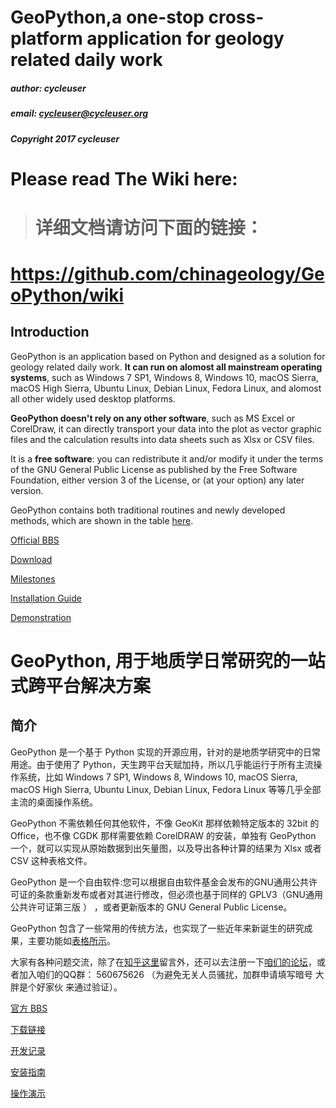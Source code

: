 # GeoPython,a one-stop cross-platform application for geology related daily work


##### author: cycleuser
##### email: cycleuser@cycleuser.org
##### Copyright 2017 cycleuser

# Please read The Wiki here:
>#  详细文档请访问下面的链接：

# https://github.com/chinageology/GeoPython/wiki







## Introduction


GeoPython is an application based on Python and designed as a solution for geology related daily work. **It can run on alomost all mainstream operating systems**, such as Windows 7 SP1, Windows 8, Windows 10, macOS Sierra, macOS High Sierra, Ubuntu Linux, Debian Linux, Fedora Linux, and alomost all other widely used desktop platforms.

**GeoPython doesn't rely on any other software**, such as MS Excel or CorelDraw, it can directly transport your data into the plot as vector graphic files and the calculation results into data sheets such as Xlsx or CSV files.


It is a **free software**: you can redistribute it and/or modify it under the terms of the GNU General Public License as published by the Free Software Foundation, either version 3 of the License, or (at your option) any later version.

GeoPython contains both traditional routines and newly developed methods, which are shown in the table [here](https://github.com/chinageology/GeoPython/wiki/Functions).

[Official BBS](http://bbs.geopython.com/)

[Download](https://github.com/chinageology/GeoPython/wiki/Download)

[Milestones](https://github.com/chinageology/GeoPython/wiki/Milestones)

[Installation Guide](https://github.com/chinageology/GeoPython/wiki/Installation)


[Demonstration](https://github.com/chinageology/GeoPython/wiki/Demonstration)

# GeoPython, 用于地质学日常研究的一站式跨平台解决方案


## 简介


GeoPython 是一个基于 Python 实现的开源应用，针对的是地质学研究中的日常用途。由于使用了 Python，天生跨平台天赋加持，所以几乎能运行于所有主流操作系统，比如 Windows 7 SP1, Windows 8, Windows 10, macOS Sierra, macOS High Sierra, Ubuntu Linux, Debian Linux, Fedora Linux 等等几乎全部主流的桌面操作系统。

GeoPython 不需依赖任何其他软件，不像 GeoKit 那样依赖特定版本的 32bit 的 Office，也不像 CGDK 那样需要依赖 CorelDRAW 的安装，单独有 GeoPython 一个，就可以实现从原始数据到出矢量图，以及导出各种计算的结果为 Xlsx 或者 CSV 这种表格文件。

GeoPython 是一个自由软件:您可以根据自由软件基金会发布的GNU通用公共许可证的条款重新发布或者对其进行修改，但必须也基于同样的 GPLV3（GNU通用公共许可证第三版 ） ，或者更新版本的 GNU General Public License。

GeoPython 包含了一些常用的传统方法，也实现了一些近年来新诞生的研究成果，主要功能如[表格所示](https://github.com/chinageology/GeoPython/wiki/%E5%8A%9F%E8%83%BD%E5%88%97%E8%A1%A8)。

大家有各种问题交流，除了在[知乎这里](https://zhuanlan.zhihu.com/p/30651165?group_id=910460052293672960)留言外，还可以去注册一下[咱们的论坛](bbs.geopython.com)，或者加入咱们的QQ群： 560675626 （为避免无关人员骚扰，加群申请填写暗号 大胖是个好家伙 来通过验证）。


[官方 BBS](http://bbs.geopython.com/)

[下载链接](https://github.com/chinageology/GeoPython/wiki/Download)

[开发记录](https://github.com/chinageology/GeoPython/wiki/%E5%BC%80%E5%8F%91%E8%AE%B0%E5%BD%95)

[安装指南](https://github.com/chinageology/GeoPython/wiki/%E5%AE%89%E8%A3%85%E6%8C%87%E5%8D%97)


[操作演示](https://github.com/chinageology/GeoPython/wiki/%E4%BD%BF%E7%94%A8%E6%BC%94%E7%A4%BA)